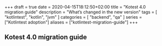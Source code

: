+++ 
draft = true
date = 2020-04-15T18:12:50+02:00
title = "Kotest 4.0 migration guide"
description = "What’s changed in the new version"
tags = [
    "kotlintest",
    "kotlin",
    "jvm"
]
categories = [
    "backend",
    "qa"
]
series = ["Kotlintest adoption"]
aliases = ["kotlintest-migration-guide"]
+++

## Kotest 4.0 migration guide
